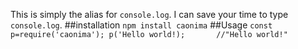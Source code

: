 This is simply the alias for `console.log`.
I can save your time to type `console.log`.
##installation
`npm install caonima`
##Usage
`const p=require('caonima');
p('Hello world!);		//"Hello world!"`
